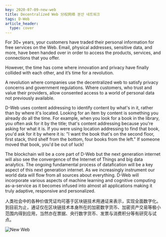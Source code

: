```yaml
---
key: 2020-07-09-new-web
title: Decentralized Web 分权网络 분산 네트워크
tags: D-Web
article_header:
  type: cover
---
```


For 30+ years, your customers have traded their personal information for free services on the Web. Email, physical addresses, sensitive data, and more, have been handed over in order to access the products, services, and connections that you offer.

However, the time has come where innovation and privacy have finally collided with each other, and it’s time for a revolution.

A revolution where companies use the decentralized web to satisfy privacy concerns and government regulations. Where customers, who trust and value their providers, allow consented access to a world of personal data not previously available.

D-Web uses content addressing to identify content by what's in it, rather than by where it's located. Looking for an item by content is something you already do all the time. For example, when you look for a book in the library, you often ask for it by the title; that's content addressing because you're asking for what it is. If you were using location addressing to find that book, you'd ask for it by where it is: "I want the book that's on the second floor, first stack, third shelf from the bottom, four books from the left." If someone moved that book, you'd be out of luck!

The blockchain will be a core part of D-Web but the next generation internet will also see the convergence of the Internet of Things and big data analytics. The ongoing fundamental process of datafication will be a key aspect of this next generation internet. As we increasingly instrument our world data will flow from all sources about everything. D-Web will incorporate various aspects of machine learning and cognitive computing as-a-service as it becomes infused into almost all applications making it truly adaptive, responsive and personalized.

人类社会中的各种价值凭证均可基于区块链技术用通证来表示，实现全面数字化。到目前为止，通证仅在区块链技术本身所在的加密数字货币、加密资产交易等极小范围内得到应用，当然亦在票据、央行数字货币、发票与消费积分等有研究与试点。

![New Web](https://88io.wpcomstaging.com/wp-content/uploads/2020/07/2D8CDAA4-854C-47BD-B9A6-EB180DFF5432.png)

<!--more-->
